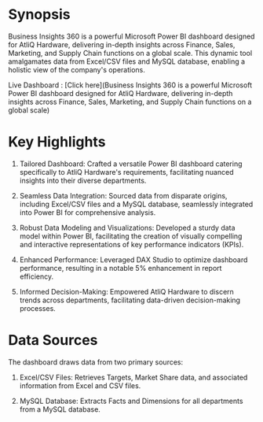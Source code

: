 # Synopsis

Business Insights 360 is a powerful Microsoft Power BI dashboard designed for AtliQ Hardware, delivering in-depth insights across Finance, Sales, Marketing, and Supply Chain functions on a global scale. This dynamic tool amalgamates data from Excel/CSV files and MySQL database, enabling a holistic view of the company's operations.

Live Dashboard : [Click here](Business Insights 360 is a powerful Microsoft Power BI dashboard designed for AtliQ Hardware, delivering in-depth insights across Finance, Sales, Marketing, and Supply Chain functions on a global scale)

# Key Highlights
1. Tailored Dashboard: Crafted a versatile Power BI dashboard catering specifically to AtliQ Hardware's requirements, facilitating nuanced insights into their diverse departments.

2. Seamless Data Integration: Sourced data from disparate origins, including Excel/CSV files and a MySQL database, seamlessly integrated into Power BI for comprehensive analysis.

3. Robust Data Modeling and Visualizations: Developed a sturdy data model within Power BI, facilitating the creation of visually compelling and interactive representations of key performance indicators (KPIs).

4. Enhanced Performance: Leveraged DAX Studio to optimize dashboard performance, resulting in a notable 5% enhancement in report efficiency.

5. Informed Decision-Making: Empowered AtliQ Hardware to discern trends across departments, facilitating data-driven decision-making processes.

# Data Sources
The dashboard draws data from two primary sources:

1. Excel/CSV Files: Retrieves Targets, Market Share data, and associated information from Excel and CSV files.

2. MySQL Database: Extracts Facts and Dimensions for all departments from a MySQL database.
